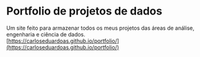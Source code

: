 # Portfolio de projetos de dados

Um site feito para armazenar todos os meus projetos das áreas de análise, engenharia e ciência de dados.
[https://carloseduardoas.github.io/portfolio/](https://carloseduardoas.github.io/portfolio/)
